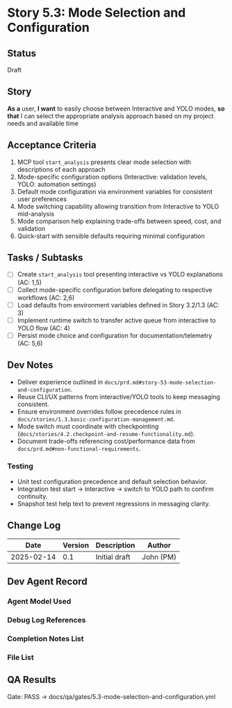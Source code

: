 # Story 5.3: Mode Selection and Configuration

## Status
Draft

## Story
**As a** user,
**I want** to easily choose between Interactive and YOLO modes,
**so that** I can select the appropriate analysis approach based on my project needs and available time

## Acceptance Criteria
1. MCP tool `start_analysis` presents clear mode selection with descriptions of each approach
2. Mode-specific configuration options (Interactive: validation levels, YOLO: automation settings)
3. Default mode configuration via environment variables for consistent user preferences
4. Mode switching capability allowing transition from Interactive to YOLO mid-analysis
5. Mode comparison help explaining trade-offs between speed, cost, and validation
6. Quick-start with sensible defaults requiring minimal configuration

## Tasks / Subtasks
- [ ] Create `start_analysis` tool presenting interactive vs YOLO explanations (AC: 1,5)
- [ ] Collect mode-specific configuration before delegating to respective workflows (AC: 2,6)
- [ ] Load defaults from environment variables defined in Story 3.2/1.3 (AC: 3)
- [ ] Implement runtime switch to transfer active queue from interactive to YOLO flow (AC: 4)
- [ ] Persist mode choice and configuration for documentation/telemetry (AC: 5,6)

## Dev Notes
- Deliver experience outlined in `docs/prd.md#story-53-mode-selection-and-configuration`.
- Reuse CLI/UX patterns from interactive/YOLO tools to keep messaging consistent.
- Ensure environment overrides follow precedence rules in `docs/stories/1.3.basic-configuration-management.md`.
- Mode switch must coordinate with checkpointing (`docs/stories/4.2.checkpoint-and-resume-functionality.md`).
- Document trade-offs referencing cost/performance data from `docs/prd.md#non-functional-requirements`.

### Testing
- Unit test configuration precedence and default selection behavior.
- Integration test start -> interactive -> switch to YOLO path to confirm continuity.
- Snapshot test help text to prevent regressions in messaging clarity.

## Change Log
| Date | Version | Description | Author |
|------|---------|-------------|--------|
| 2025-02-14 | 0.1 | Initial draft | John (PM) |

## Dev Agent Record

### Agent Model Used

### Debug Log References

### Completion Notes List

### File List

## QA Results

Gate: PASS → docs/qa/gates/5.3-mode-selection-and-configuration.yml
